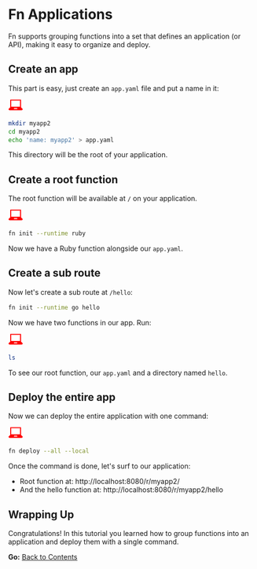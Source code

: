 # Fn Applications

Fn supports grouping functions into a set that defines an application (or API), making it easy to organize and deploy.

## Create an app

This part is easy, just create an `app.yaml` file and put a name in it:

![user input](../images/userinput.png)

```sh
mkdir myapp2
cd myapp2
echo 'name: myapp2' > app.yaml
```

This directory will be the root of your application.

## Create a root function

The root function will be available at `/` on your application.

![user input](../images/userinput.png)

```sh
fn init --runtime ruby
```

Now we have a Ruby function alongside our `app.yaml`.

## Create a sub route

Now let's create a sub route at `/hello`:

```sh
fn init --runtime go hello
```

Now we have two functions in our app. Run:

![user input](../images/userinput.png)

```sh
ls
```

To see our root function, our `app.yaml` and a directory named `hello`.

## Deploy the entire app

Now we can deploy the entire application with one command:

![user input](../images/userinput.png)

```sh
fn deploy --all --local
```

Once the command is done, let's surf to our application:

* Root function at: http://localhost:8080/r/myapp2/
* And the hello function at: http://localhost:8080/r/myapp2/hello

## Wrapping Up

Congratulations! In this tutorial you learned how to group functions into an application and deploy them
with a single command.

**Go:** [Back to Contents](../README.md)
